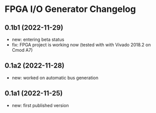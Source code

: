 FPGA I/O Generator Changelog
============================


0.1b1 (2022-11-29)
------------------

- new: entering beta status
- fix: FPGA project is working now (tested with with Vivado 2018.2 on Cmod A7)


0.1a2 (2022-11-28)
------------------

- new: worked on automatic bus generation


0.1a1 (2022-11-25)
------------------

- new: first published version
